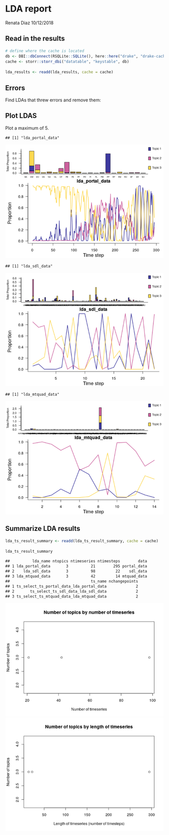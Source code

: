 LDA report
================
Renata Diaz
10/12/2018

Read in the results
-------------------

``` r
# define where the cache is located
db <- DBI::dbConnect(RSQLite::SQLite(), here::here("drake", "drake-cache.sqlite"))
cache <- storr::storr_dbi("datatable", "keystable", db)

lda_results <- readd(lda_results, cache = cache)
```

Errors
------

Find LDAs that threw errors and remove them:

Plot LDAS
---------

Plot a maximum of 5.

    ## [1] "lda_portal_data"

![](lda_report_files/figure-markdown_github/plot%20LDA-1.png)

    ## [1] "lda_sdl_data"

![](lda_report_files/figure-markdown_github/plot%20LDA-2.png)

    ## [1] "lda_mtquad_data"

![](lda_report_files/figure-markdown_github/plot%20LDA-3.png)

Summarize LDA results
---------------------

``` r
lda_ts_result_summary <- readd(lda_ts_result_summary, cache = cache)

lda_ts_result_summary
```

    ##          lda_name ntopics ntimeseries ntimesteps        data
    ## 1 lda_portal_data       3          21        295 portal_data
    ## 2    lda_sdl_data       3          98         22    sdl_data
    ## 3 lda_mtquad_data       3          42         14 mtquad_data
    ##                                    ts_name nchangepoints
    ## 1 ts_select_ts_portal_data_lda_portal_data             2
    ## 2       ts_select_ts_sdl_data_lda_sdl_data             2
    ## 3 ts_select_ts_mtquad_data_lda_mtquad_data             2

![](lda_report_files/figure-markdown_github/plot%20lda%20summary-1.png)![](lda_report_files/figure-markdown_github/plot%20lda%20summary-2.png)
